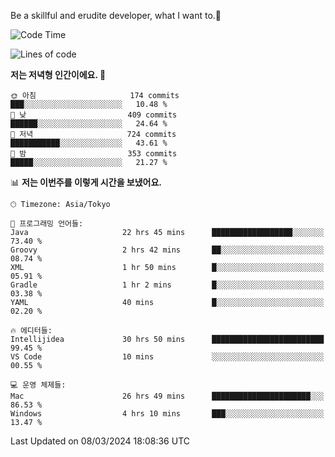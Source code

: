 Be a skillful and erudite developer, what I want to.👶

<!--START_SECTION:waka-->
![Code Time](http://img.shields.io/badge/Code%20Time-495%20hrs%2022%20mins-blue)

![Lines of code](https://img.shields.io/badge/%EC%A0%80%EB%8A%94%20%EC%97%AC%ED%83%9C%EA%B9%8C%EC%A7%80%20-800.6%20thousand%20%EC%A4%84%EC%9D%98%20%EC%BD%94%EB%93%9C%EB%A5%BC%20%EC%9E%91%EC%84%B1%ED%96%88%EC%96%B4%EC%9A%94.-blue)

**저는 저녁형 인간이에요. 🦉** 

```text
🌞 아침                     174 commits         ███░░░░░░░░░░░░░░░░░░░░░░   10.48 % 
🌆 낮　                     409 commits         ██████░░░░░░░░░░░░░░░░░░░   24.64 % 
🌃 저녁                     724 commits         ███████████░░░░░░░░░░░░░░   43.61 % 
🌙 밤　                     353 commits         █████░░░░░░░░░░░░░░░░░░░░   21.27 % 
```


📊 **저는 이번주를 이렇게 시간을 보냈어요.** 

```text
🕑︎ Timezone: Asia/Tokyo

💬 프로그래밍 언어들: 
Java                     22 hrs 45 mins      ██████████████████░░░░░░░   73.40 % 
Groovy                   2 hrs 42 mins       ██░░░░░░░░░░░░░░░░░░░░░░░   08.74 % 
XML                      1 hr 50 mins        █░░░░░░░░░░░░░░░░░░░░░░░░   05.91 % 
Gradle                   1 hr 2 mins         █░░░░░░░░░░░░░░░░░░░░░░░░   03.38 % 
YAML                     40 mins             █░░░░░░░░░░░░░░░░░░░░░░░░   02.20 % 

🔥 에디터들: 
Intellijidea             30 hrs 50 mins      █████████████████████████   99.45 % 
VS Code                  10 mins             ░░░░░░░░░░░░░░░░░░░░░░░░░   00.55 % 

💻 운영 체제들: 
Mac                      26 hrs 49 mins      ██████████████████████░░░   86.53 % 
Windows                  4 hrs 10 mins       ███░░░░░░░░░░░░░░░░░░░░░░   13.47 % 
```


 Last Updated on 08/03/2024 18:08:36 UTC
<!--END_SECTION:waka-->
